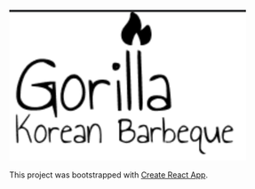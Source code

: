 
![alt text](https://github.com/JenniferSmith007/React_Gorilla/blob/main/src/components/images/gorillaIcon.png  )


This project was bootstrapped with [Create React App](https://github.com/facebook/create-react-app).

